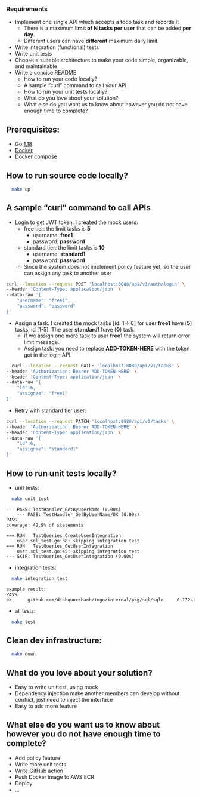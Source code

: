 ### Requirements

- Implement one single API which accepts a todo task and records it
  - There is a maximum **limit of N tasks per user** that can be added **per day**.
  - Different users can have **different** maximum daily limit.
- Write integration (functional) tests
- Write unit tests
- Choose a suitable architecture to make your code simple, organizable, and maintainable
- Write a concise README
  - How to run your code locally?
  - A sample “curl” command to call your API
  - How to run your unit tests locally?
  - What do you love about your solution?
  - What else do you want us to know about however you do not have enough time to complete?

## Prerequisites:

- Go [1.18](https://go.dev/dl/)
- [Docker](https://docs.docker.com/engine/install/)
- [Docker compose](https://docs.docker.com/compose/install/)

## How to run source code locally?

```bash
  make up
```

## A sample “curl” command to call APIs

- Login to get JWT token. I created the mock users:
  - free tier: the limit tasks is **5**
    - username: **free1**
    - password: **password**
  - standard tier: the limit tasks is **10**
    - username: **standard1**
    - password: **password**
  - Since the system does not implement policy feature yet, so the user can assign any task to another user
```bash
curl --location --request POST 'localhost:8080/api/v1/auth/login' \
--header 'Content-Type: application/json' \
--data-raw '{
    "username": "free1",
    "password": "password"
}'
```

- Assign a task. I created the mock tasks [id: 1-> 6] for user **free1** have (**5**) tasks, id [1-5].
  The user **standard1** have (**0**) task.
  - If we assign one more task to user **free1** the system will return error limit message.
  - Assign task: you need to replace **ADD-TOKEN-HERE** with the token got in the login API.
```bash
  curl --location --request PATCH 'localhost:8080/api/v1/tasks' \
--header 'Authorization: Bearer ADD-TOKEN-HERE' \
--header 'Content-Type: application/json' \
--data-raw '{
    "id":6,
    "assignee": "free1"
}'
```
  - Retry with standard tier user:
```bash
curl --location --request PATCH 'localhost:8080/api/v1/tasks' \
--header 'Authorization: Bearer ADD-TOKEN-HERE' \
--header 'Content-Type: application/json' \
--data-raw '{
    "id":6,
    "assignee": "standard1"
}'
```

## How to run unit tests locally?

- unit tests:

```bash
  make unit_test
```
```text
--- PASS: TestHandler_GetByUserName (0.00s)       
    --- PASS: TestHandler_GetByUserName/OK (0.00s)
PASS
coverage: 42.9% of statements

=== RUN   TestQueries_CreateUserIntegration
    user.sql_test.go:38: skipping integration test
=== RUN   TestQueries_GetUserIntegration
    user.sql_test.go:45: skipping integration test
--- SKIP: TestQueries_GetUserIntegration (0.00s)

```

- integration tests:

```bash
  make integration_test
```
```text
example result:
PASS
ok      github.com/dinhquockhanh/togo/internal/pkg/sql/sqlc     0.172s

```

- all tests:

```bash
  make test
```
## Clean dev infrastructure:

```bash
  make down
```

## What do you love about your solution?

- Easy to write unittest, using mock
- Dependency injection make another members can develop without conflict, just need to inject the interface
- Easy to add more feature

## What else do you want us to know about however you do not have enough time to complete?

- Add policy feature
- Write more unit tests
- Write GitHub action
- Push Docker image to AWS ECR
- Deploy
- ...
